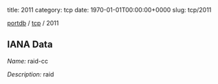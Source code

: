 title: 2011
category: tcp
date: 1970-01-01T00:00:00+0000
slug: tcp/2011

[portdb](/) / [tcp](/category/tcp.html) / 2011


## IANA Data

_Name:_ raid-cc

_Description:_ raid

